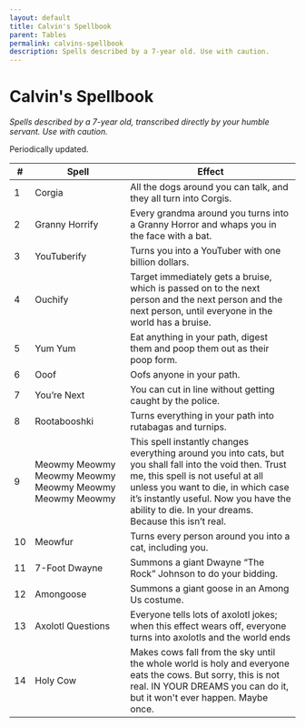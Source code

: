 ```yaml
---
layout: default
title: Calvin's Spellbook
parent: Tables
permalink: calvins-spellbook
description: Spells described by a 7-year old. Use with caution.
---
```




# Calvin's Spellbook

*Spells described by a 7-year old, transcribed directly by your humble servant. Use with caution.*

Periodically updated.

| #    | Spell                                                   | Effect                                                       |
| ---- | ------------------------------------------------------- | ------------------------------------------------------------ |
| 1    | Corgia                                                  | All the dogs around you can talk, and they all turn into Corgis. |
| 2    | Granny Horrify                                          | Every grandma around you turns into a Granny Horror and whaps you in the face with a bat. |
| 3    | YouTuberify                                             | Turns you into a YouTuber with one billion dollars.          |
| 4    | Ouchify                                                 | Target immediately gets a bruise, which is passed on to the next person and the next person and the next person, until everyone in the world has a bruise. |
| 5    | Yum Yum                                                 | Eat anything in your path, digest them and poop them out as their poop form. |
| 6    | Ooof                                                    | Oofs anyone in your path.                                    |
| 7    | You’re Next                                             | You can cut in line without getting caught by the police.    |
| 8    | Rootabooshki                                            | Turns everything in your path into rutabagas and turnips.    |
| 9    | Meowmy Meowmy Meowmy Meowmy Meowmy Meowmy Meowmy Meowmy | This spell instantly changes everything around you into cats, but you shall fall into the void then. Trust me, this spell is not useful at all unless you want to die, in which case it’s instantly useful. Now you have the ability to die. In your dreams. Because this isn’t real. |
| 10   | Meowfur                                                 | Turns every person around you into a cat, including you.     |
| 11   | 7-Foot Dwayne                                           | Summons a giant Dwayne “The Rock” Johnson to do your bidding. |
| 12   | Amongoose                                               | Summons a giant goose in an Among Us costume.                |
| 13   | Axolotl Questions                                       | Everyone tells lots of axolotl jokes; when this effect wears off, everyone turns into axolotls and the world ends |
| 14   | Holy Cow                                                | Makes cows fall from the sky until the whole world is holy and everyone eats the cows. But sorry, this is not real. IN YOUR DREAMS you can do it, but it won't ever happen. Maybe once. |
